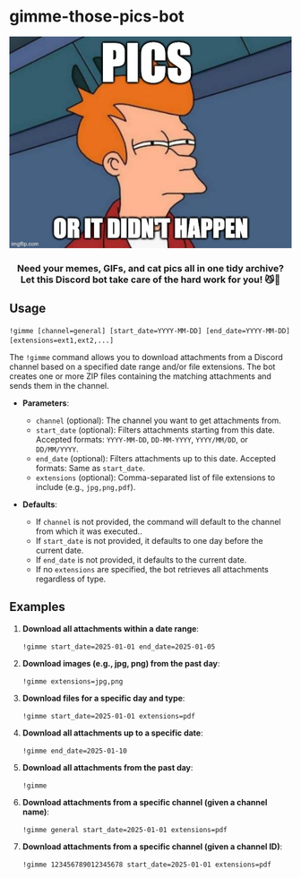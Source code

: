 # gimme-those-pics-bot

<div align="center">
  <img src="imgflip.jpg" alt="Image Description" width="600">
  <h3>
    Need your memes, GIFs, and cat pics all in one tidy archive?
    Let this Discord bot take care of the hard work for you! 😼🌈
  </h3>
</div>

## Usage

``` !gimme [channel=general] [start_date=YYYY-MM-DD] [end_date=YYYY-MM-DD] [extensions=ext1,ext2,...] ```

The `!gimme` command allows you to download attachments from a Discord channel based on a specified date range and/or file extensions. The bot creates one or more ZIP files containing the matching attachments and sends them in the channel.

- **Parameters**:
  - `channel` (optional): The channel you want to get attachments from. 
  - `start_date` (optional): Filters attachments starting from this date. Accepted formats: `YYYY-MM-DD`, `DD-MM-YYYY`, `YYYY/MM/DD`, or `DD/MM/YYYY`.
  - `end_date` (optional): Filters attachments up to this date. Accepted formats: Same as `start_date`.
  - `extensions` (optional): Comma-separated list of file extensions to include (e.g., `jpg,png,pdf`).

- **Defaults**:
  - If `channel` is not provided, the command will default to the channel from which it was executed..
  - If `start_date` is not provided, it defaults to one day before the current date.
  - If `end_date` is not provided, it defaults to the current date.
  - If no `extensions` are specified, the bot retrieves all attachments regardless of type.

## Examples

1. **Download all attachments within a date range**:

    ``` !gimme start_date=2025-01-01 end_date=2025-01-05 ```

2. **Download images (e.g., jpg, png) from the past day**:

    ``` !gimme extensions=jpg,png ```

3. **Download files for a specific day and type**:

    ```!gimme start_date=2025-01-01 extensions=pdf```

4. **Download all attachments up to a specific date**:

    ``` !gimme end_date=2025-01-10 ```

5. **Download all attachments from the past day**:

    ``` !gimme ```

6. **Download attachments from a specific channel (given a channel name)**:

    ``` !gimme general start_date=2025-01-01 extensions=pdf ```

7. **Download attachments from a specific channel (given a channel ID)**:

    ``` !gimme 123456789012345678 start_date=2025-01-01 extensions=pdf ```
